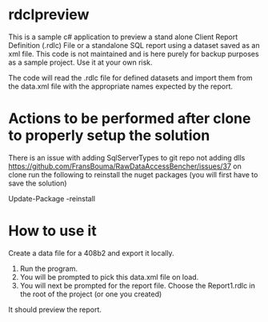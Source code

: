 # rdclpreview
This is a sample c# application to preview a stand alone Client Report Definition (.rdlc) File or a standalone SQL report using a dataset saved as an xml file.
This code is not maintained and is here purely for backup purposes as a sample project. Use it at your own risk.

The code will read the .rdlc file for defined datasets and import them from the data.xml file with the appropriate names expected by the report.

# Actions to be performed after clone to properly setup the solution
There is an issue with adding SqlServerTypes to git repo not adding dlls
https://github.com/FransBouma/RawDataAccessBencher/issues/37
on clone run the following to reinstall the nuget packages (you will first have to save the solution)

Update-Package -reinstall

# How to use it
Create a data file for a 408b2 and export it locally.
1) Run the program. 
2) You will be prompted to pick this data.xml file on load.
3) You will next be prompted for the report file. Choose the Report1.rdlc in the root of the project (or one you created)

It should preview the report.

